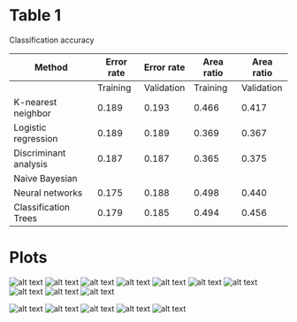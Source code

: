 # Table 1

Classification accuracy

|Method  	               |Error rate  	|Error rate   |Area ratio   |Area ratio  |  	          
|------------------------|--------------|-------------|-------------|------------|
|  	                     |Training  	  |Validation  	|Training  	  |Validation  |
|K-nearest neighbor  	   |0.189         |0.193        |0.466       	|0.417       |
|Logistic regression     |0.189       	|0.189      	|0.369      	|0.367       |
|Discriminant analysis   |0.187       	|0.187       	|0.365       	|0.375       |
|Naive Bayesian  	       |            	|           	|           	|            |
|Neural networks         |0.175         |0.188      	|0.498        |0.440       |
|Classification Trees    |0.179    	    |0.185       	|0.494       	|0.456       |

# Plots

[ANNT]:/CreditDefault/ANN_lift_chart_train.png "lift chart of artificial neural network (training)"
[ANNV]:/CreditDefault/ANN_lift_chart_valid.png "lift chart of artificial neural network (validation)"
[ANNS]:/CreditDefault/Scatter%20plot%20diagram%20of%20ANNs.png  "Scatter plot  diagram of artificial neural network"

[CTT]:/CreditDefault/CT_lift_chart_train.png "lift chart of classification trees (training)"
[CTV]:/CreditDefault/CT_lift_chart_valid.png "lift chart of classification trees (validation)"
[CTS]:/CreditDefault/Scatter%20plot%20diagram%20of%20CTs.png  "Scatter plot diagram of classification trees"

[KNNT]:/CreditDefault/KNN_lift_chart_train.png "lift chart of KNN (training)"
[KNNV]:/CreditDefault/KNN_lift_chart_validation.png "lift chart of KNN (validation)"
[KNNS]:/CreditDefault/Scatter%20plot%20diagram%20of%20KNN.png  "Scatter plot diagram of KNN"

[LRT]:/CreditDefault/Logistic_Regression_lift_chart_train.png "lift chart of logistic regression (training)"
[LRV]:/CreditDefault/Logistic_Regression_lift_chart_validation.png "lift chart of logistic regression (validation)"
[LRS]:/CreditDefault/Scatter%20plot%20diagram%20of%20Logistic%20Regression.png  "Scatter plot diagram of Logistic Regression"

[DAT]:/CreditDefault/Discriminant_Analysis_lift_chart_train.png "lift chart of Discriminant Analysis (training)"
[DAV]:/CreditDefault/Discriminant_Analysis_lift_chart_validation.png "lift chart of Discriminant Analysis (validation)"
[DAS]:/CreditDefault/Scatter%20plot%20diagram%20of%20Discriminant%20Analysis.png  "Scatter plot diagram of Discriminant Analysis"


![alt text][ANNT]
![alt text][ANNV]
![alt text][CTT]
![alt text][CTV]
![alt text][KNNT]
![alt text][KNNV]
![alt text][LRT]
![alt text][LRV]
![alt text][DAT]
![alt text][DAV]


![alt text][ANNS]
![alt text][CTS]
![alt text][KNNS]
![alt text][LRS]
![alt text][DAS]
